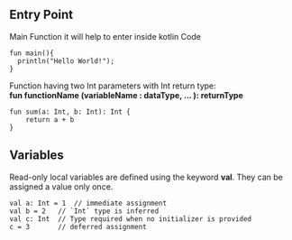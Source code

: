 ## Entry Point
Main Function it will help to enter inside kotlin Code<br>
```
fun main(){
  println("Hello World!");
}
```
Function having two Int parameters with Int return type:<br>
**fun functionName (variableName : dataType, ... ): returnType**
```
fun sum(a: Int, b: Int): Int {
    return a + b
}
```
## Variables
Read-only local variables are defined using the keyword **val**. They can be assigned a value only once.
```
val a: Int = 1  // immediate assignment
val b = 2   // `Int` type is inferred
val c: Int  // Type required when no initializer is provided
c = 3       // deferred assignment
```
